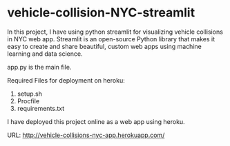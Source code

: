 # vehicle-collision-NYC-streamlit

In this project, I have using python streamlit for visualizing vehicle collisions in NYC web app. Streamlit is an open-source Python library that makes it easy to create and share beautiful, custom web apps using machine learning and data science. 

app.py is the main file.

Required Files for deployment on heroku:
1. setup.sh
2. Procfile
3. requirements.txt

I have deployed this project online as a web app using heroku.

URL: http://vehicle-collisions-nyc-app.herokuapp.com/
